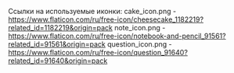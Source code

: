 Ссылки на используемые иконки:
cake_icon.png - https://www.flaticon.com/ru/free-icon/cheesecake_1182219?related_id=1182219&origin=pack
note_icon.png - https://www.flaticon.com/ru/free-icon/notebook-and-pencil_91561?related_id=91561&origin=pack
question_icon.png - https://www.flaticon.com/ru/free-icon/question_91640?related_id=91640&origin=pack
